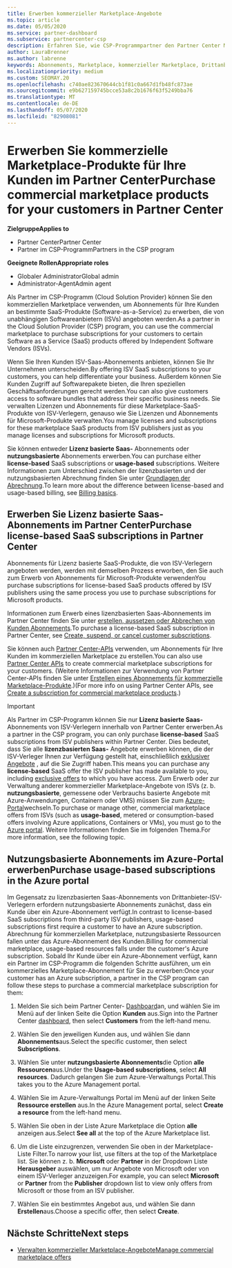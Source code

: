 ```yaml
---
title: Erwerben kommerzieller Marketplace-Angebote
ms.topic: article
ms.date: 05/05/2020
ms.service: partner-dashboard
ms.subservice: partnercenter-csp
description: Erfahren Sie, wie CSP-Programmpartner den Partner Center Marketplace nutzen können, um Kunden Käufe von SaaS-Angeboten von unabhängigen Software Anbietern (ISVs) zu tätigen.
author: LauraBrenner
ms.author: labrenne
keywords: Abonnements, Marketplace, kommerzieller Marketplace, Drittanbieter, ISV, SaaS-Angebote, Cloud Solution Provider-Programm, erwerben eines Angebots, erwerben eines Abonnements
ms.localizationpriority: medium
ms.custom: SEOMAY.20
ms.openlocfilehash: c740ae823670644cb1f81c0a667d1fb48fc873ae
ms.sourcegitcommit: e9b627159745bcce53a8c2b1676f63f5249bba76
ms.translationtype: MT
ms.contentlocale: de-DE
ms.lasthandoff: 05/07/2020
ms.locfileid: "82908081"
---
```

# <a name="purchase-commercial-marketplace-products-for-your-customers-in-partner-center"></a><span data-ttu-id="4ad2d-104">Erwerben Sie kommerzielle Marketplace-Produkte für Ihre Kunden im Partner Center</span><span class="sxs-lookup"><span data-stu-id="4ad2d-104">Purchase commercial marketplace products for your customers in Partner Center</span></span>

<span data-ttu-id="4ad2d-105">**Zielgruppe**</span><span class="sxs-lookup"><span data-stu-id="4ad2d-105">**Applies to**</span></span>

- <span data-ttu-id="4ad2d-106">Partner Center</span><span class="sxs-lookup"><span data-stu-id="4ad2d-106">Partner Center</span></span>
- <span data-ttu-id="4ad2d-107">Partner im CSP-Programm</span><span class="sxs-lookup"><span data-stu-id="4ad2d-107">Partners in the CSP program</span></span>

<span data-ttu-id="4ad2d-108">**Geeignete Rollen**</span><span class="sxs-lookup"><span data-stu-id="4ad2d-108">**Appropriate roles**</span></span>

- <span data-ttu-id="4ad2d-109">Globaler Administrator</span><span class="sxs-lookup"><span data-stu-id="4ad2d-109">Global admin</span></span>
- <span data-ttu-id="4ad2d-110">Administrator-Agent</span><span class="sxs-lookup"><span data-stu-id="4ad2d-110">Admin agent</span></span>

<span data-ttu-id="4ad2d-111">Als Partner im CSP-Programm (Cloud Solution Provider) können Sie den kommerziellen Marketplace verwenden, um Abonnements für Ihre Kunden an bestimmte SaaS-Produkte (Software-as-a-Service) zu erwerben, die von unabhängigen Softwareanbietern (ISVs) angeboten werden.</span><span class="sxs-lookup"><span data-stu-id="4ad2d-111">As a partner in the Cloud Solution Provider (CSP) program, you can use the commercial marketplace to purchase subscriptions for your customers to certain Software as a Service (SaaS) products offered by Independent Software Vendors (ISVs).</span></span> 

<span data-ttu-id="4ad2d-112">Wenn Sie Ihren Kunden ISV-Saas-Abonnements anbieten, können Sie Ihr Unternehmen unterscheiden.</span><span class="sxs-lookup"><span data-stu-id="4ad2d-112">By offering ISV SaaS subscriptions to your customers, you can help differentiate your business.</span></span> <span data-ttu-id="4ad2d-113">Außerdem können Sie Kunden Zugriff auf Softwarepakete bieten, die Ihren speziellen Geschäftsanforderungen gerecht werden.</span><span class="sxs-lookup"><span data-stu-id="4ad2d-113">You can also give customers access to software bundles that address their specific business needs.</span></span> <span data-ttu-id="4ad2d-114">Sie verwalten Lizenzen und Abonnements für diese Marketplace-SaaS-Produkte von ISV-Verlegern, genauso wie Sie Lizenzen und Abonnements für Microsoft-Produkte verwalten.</span><span class="sxs-lookup"><span data-stu-id="4ad2d-114">You manage licenses and subscriptions for these marketplace SaaS products from ISV publishers just as you manage licenses and subscriptions for Microsoft products.</span></span>

<span data-ttu-id="4ad2d-115">Sie können entweder **Lizenz basierte Saas-** Abonnements oder **nutzungsbasierte** Abonnements erwerben.</span><span class="sxs-lookup"><span data-stu-id="4ad2d-115">You can purchase either **license-based** SaaS subscriptions or **usage-based** subscriptions.</span></span> <span data-ttu-id="4ad2d-116">Weitere Informationen zum Unterschied zwischen der lizenzbasierten und der nutzungsbasierten Abrechnung finden Sie unter [Grundlagen der Abrechnung](billing-basics.md).</span><span class="sxs-lookup"><span data-stu-id="4ad2d-116">To learn more about the difference between license-based and usage-based billing, see [Billing basics](billing-basics.md).</span></span>

## <a name="purchase-license-based-saas-subscriptions-in-partner-center"></a><span data-ttu-id="4ad2d-117">Erwerben Sie Lizenz basierte Saas-Abonnements im Partner Center</span><span class="sxs-lookup"><span data-stu-id="4ad2d-117">Purchase license-based SaaS subscriptions in Partner Center</span></span>

<span data-ttu-id="4ad2d-118">Abonnements für Lizenz basierte SaaS-Produkte, die von ISV-Verlegern angeboten werden, werden mit demselben Prozess erworben, den Sie auch zum Erwerb von Abonnements für Microsoft-Produkte verwenden</span><span class="sxs-lookup"><span data-stu-id="4ad2d-118">You purchase subscriptions for license-based SaaS products offered by ISV publishers using the same process you use to purchase subscriptions for Microsoft products.</span></span>

<span data-ttu-id="4ad2d-119">Informationen zum Erwerb eines lizenzbasierten Saas-Abonnements im Partner Center finden Sie unter [erstellen, aussetzen oder Abbrechen von Kunden Abonnements](create-a-new-subscription.md#create-a-new-subscription).</span><span class="sxs-lookup"><span data-stu-id="4ad2d-119">To purchase a license-based SaaS subscription in Partner Center, see [Create, suspend, or cancel customer subscriptions](create-a-new-subscription.md#create-a-new-subscription).</span></span>

<span data-ttu-id="4ad2d-120">Sie können auch [Partner Center-APIs](https://docs.microsoft.com/partner-center/develop/) verwenden, um Abonnements für Ihre Kunden im kommerziellen Marketplace zu erstellen.</span><span class="sxs-lookup"><span data-stu-id="4ad2d-120">You can also use [Partner Center APIs](https://docs.microsoft.com/partner-center/develop/) to create commercial marketplace subscriptions for your customers.</span></span> <span data-ttu-id="4ad2d-121">(Weitere Informationen zur Verwendung von Partner Center-APIs finden Sie unter [Erstellen eines Abonnements für kommerzielle Marketplace-Produkte](https://docs.microsoft.com/partner-center/develop/create-subscription-azure-marketplace-products).)</span><span class="sxs-lookup"><span data-stu-id="4ad2d-121">(For more info on using Partner Center APIs, see [Create a subscription for commercial marketplace products](https://docs.microsoft.com/partner-center/develop/create-subscription-azure-marketplace-products).)</span></span>

>[!IMPORTANT]
> <span data-ttu-id="4ad2d-122">Als Partner im CSP-Programm können Sie nur **Lizenz basierte Saas-** Abonnements von ISV-Verlegern innerhalb von Partner Center erwerben.</span><span class="sxs-lookup"><span data-stu-id="4ad2d-122">As a partner in the CSP program, you can only purchase **license-based** SaaS subscriptions from ISV publishers within Partner Center.</span></span> <span data-ttu-id="4ad2d-123">Dies bedeutet, dass Sie alle **lizenzbasierten Saas-** Angebote erwerben können, die der ISV-Verleger Ihnen zur Verfügung gestellt hat, einschließlich [exklusiver Angebote](csp-commercial-marketplace-discover.md#learn-about-marketplace-exclusive-offers) , auf die Sie Zugriff haben.</span><span class="sxs-lookup"><span data-stu-id="4ad2d-123">This means you can purchase any **license-based** SaaS offer the ISV publisher has made available to you, including [exclusive offers](csp-commercial-marketplace-discover.md#learn-about-marketplace-exclusive-offers) to which you have access.</span></span> <span data-ttu-id="4ad2d-124">Zum Erwerb oder zur Verwaltung anderer kommerzieller Marketplace-Angebote von ISVs (z. b. **nutzungsbasierte**, gemessene oder Verbrauchs basierte Angebote mit Azure-Anwendungen, Containern oder VMS) müssen Sie zum [Azure-Portal](https://portal.azure.com/)wechseln.</span><span class="sxs-lookup"><span data-stu-id="4ad2d-124">To purchase or manage other, commercial marketplace offers from ISVs (such as **usage-based**, metered or consumption-based offers involving Azure applications, Containers or VMs), you must go to the [Azure portal](https://portal.azure.com/).</span></span> <span data-ttu-id="4ad2d-125">Weitere Informationen finden Sie im folgenden Thema.</span><span class="sxs-lookup"><span data-stu-id="4ad2d-125">For more information, see the following topic.</span></span>

## <a name="purchase-usage-based-subscriptions-in-the-azure-portal"></a><span data-ttu-id="4ad2d-126">Nutzungsbasierte Abonnements im Azure-Portal erwerben</span><span class="sxs-lookup"><span data-stu-id="4ad2d-126">Purchase usage-based subscriptions in the Azure portal</span></span>

<span data-ttu-id="4ad2d-127">Im Gegensatz zu lizenzbasierten Saas-Abonnements von Drittanbieter-ISV-Verlegern erfordern nutzungsbasierte Abonnements zunächst, dass ein Kunde über ein Azure-Abonnement verfügt.</span><span class="sxs-lookup"><span data-stu-id="4ad2d-127">In contrast to license-based SaaS subscriptions from third-party ISV publishers, usage-based subscriptions first require a customer to have an Azure subscription.</span></span> <span data-ttu-id="4ad2d-128">Abrechnung für kommerziellen Marketplace, nutzungsbasierte Ressourcen fallen unter das Azure-Abonnement des Kunden.</span><span class="sxs-lookup"><span data-stu-id="4ad2d-128">Billing for commercial marketplace, usage-based resources falls under the customer's Azure subscription.</span></span> <span data-ttu-id="4ad2d-129">Sobald Ihr Kunde über ein Azure-Abonnement verfügt, kann ein Partner im CSP-Programm die folgenden Schritte ausführen, um ein kommerzielles Marketplace-Abonnement für Sie zu erwerben:</span><span class="sxs-lookup"><span data-stu-id="4ad2d-129">Once your customer has an Azure subscription, a partner in the CSP program can follow these steps to purchase a commercial marketplace subscription for them:</span></span>

1. <span data-ttu-id="4ad2d-130">Melden Sie sich beim Partner Center- [Dashboard](https://partner.microsoft.com/dashboard)an, und wählen Sie im Menü auf der linken Seite die Option **Kunden** aus.</span><span class="sxs-lookup"><span data-stu-id="4ad2d-130">Sign into the Partner Center [dashboard](https://partner.microsoft.com/dashboard), then select **Customers** from the left-hand menu.</span></span>

2. <span data-ttu-id="4ad2d-131">Wählen Sie den jeweiligen Kunden aus, und wählen Sie dann **Abonnements**aus.</span><span class="sxs-lookup"><span data-stu-id="4ad2d-131">Select the specific customer, then select **Subscriptions**.</span></span>  

3. <span data-ttu-id="4ad2d-132">Wählen Sie unter **nutzungsbasierte Abonnements**die Option **alle Ressourcen**aus.</span><span class="sxs-lookup"><span data-stu-id="4ad2d-132">Under the **Usage-based subscriptions**, select **All resources**.</span></span> <span data-ttu-id="4ad2d-133">Dadurch gelangen Sie zum Azure-Verwaltungs Portal.</span><span class="sxs-lookup"><span data-stu-id="4ad2d-133">This takes you to the Azure Management portal.</span></span>

4. <span data-ttu-id="4ad2d-134">Wählen Sie im Azure-Verwaltungs Portal im Menü auf der linken Seite **Ressource erstellen** aus.</span><span class="sxs-lookup"><span data-stu-id="4ad2d-134">In the Azure Management portal, select **Create a resource** from the left-hand menu.</span></span>

5. <span data-ttu-id="4ad2d-135">Wählen Sie oben in der Liste Azure Marketplace die Option **alle** anzeigen aus.</span><span class="sxs-lookup"><span data-stu-id="4ad2d-135">Select **See all** at the top of the Azure Marketplace list.</span></span>

6. <span data-ttu-id="4ad2d-136">Um die Liste einzugrenzen, verwenden Sie oben in der Marketplace-Liste Filter.</span><span class="sxs-lookup"><span data-stu-id="4ad2d-136">To narrow your list, use filters at the top of the Marketplace list.</span></span> <span data-ttu-id="4ad2d-137">Sie können z. b. **Microsoft** oder **Partner** in der Dropdown Liste **Herausgeber** auswählen, um nur Angebote von Microsoft oder von einem ISV-Verleger anzuzeigen.</span><span class="sxs-lookup"><span data-stu-id="4ad2d-137">For example, you can select **Microsoft** or **Partner** from the **Publisher** dropdown list to view only offers from Microsoft or those from an ISV publisher.</span></span>

7. <span data-ttu-id="4ad2d-138">Wählen Sie ein bestimmtes Angebot aus, und wählen Sie dann **Erstellen**aus.</span><span class="sxs-lookup"><span data-stu-id="4ad2d-138">Choose a specific offer, then select **Create**.</span></span>

## <a name="next-steps"></a><span data-ttu-id="4ad2d-139">Nächste Schritte</span><span class="sxs-lookup"><span data-stu-id="4ad2d-139">Next steps</span></span>

- [<span data-ttu-id="4ad2d-140">Verwalten kommerzieller Marketplace-Angebote</span><span class="sxs-lookup"><span data-stu-id="4ad2d-140">Manage commercial marketplace offers</span></span>](csp-commercial-marketplace-purchase.md)